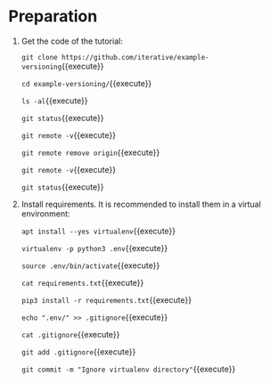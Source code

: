 # Preparation

1. Get the code of the tutorial:

   `git clone https://github.com/iterative/example-versioning`{{execute}}
  
   `cd example-versioning/`{{execute}}
  
   `ls -al`{{execute}}
   
   `git status`{{execute}}
   
   `git remote -v`{{execute}}
   
   `git remote remove origin`{{execute}}
   
   `git remote -v`{{execute}}
   
   `git status`{{execute}}
  
2. Install requirements. It is recommended to install them in a
   virtual environment:

   `apt install --yes virtualenv`{{execute}}
   
   `virtualenv -p python3 .env`{{execute}}
   
   `source .env/bin/activate`{{execute}}
   
   `cat requirements.txt`{{execute}}
   
   `pip3 install -r requirements.txt`{{execute}}

   `echo ".env/" >> .gitignore`{{execute}}
   
   `cat .gitignore`{{execute}}
   
   `git add .gitignore`{{execute}}
   
   `git commit -m "Ignore virtualenv directory"`{{execute}}
